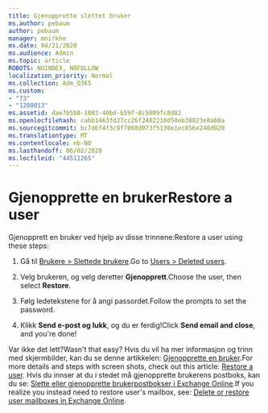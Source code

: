 ```yaml
---
title: Gjenopprette slettet bruker
ms.author: pebaum
author: pebaum
manager: mnirkhe
ms.date: 04/21/2020
ms.audience: Admin
ms.topic: article
ROBOTS: NOINDEX, NOFOLLOW
localization_priority: Normal
ms.collection: Adm_O365
ms.custom:
- "73"
- "1200013"
ms.assetid: dae7b5b0-1003-40bd-b59f-8c5009fc8d82
ms.openlocfilehash: cabb1463fd27cc26f2482210d50eb38823e8a60a
ms.sourcegitcommit: bc7d6f4f3c9f7060d073f5130e1ec856e248d020
ms.translationtype: MT
ms.contentlocale: nb-NO
ms.lasthandoff: 06/02/2020
ms.locfileid: "44511265"
---
```

# <a name="restore-a-user"></a><span data-ttu-id="e3416-102">Gjenopprette en bruker</span><span class="sxs-lookup"><span data-stu-id="e3416-102">Restore a user</span></span>

<span data-ttu-id="e3416-103">Gjenopprett en bruker ved hjelp av disse trinnene:</span><span class="sxs-lookup"><span data-stu-id="e3416-103">Restore a user using these steps:</span></span>
  
1. <span data-ttu-id="e3416-104">Gå til [Brukere \> Slettede brukere](https://admin.microsoft.com/adminportal/home#/deletedusers).</span><span class="sxs-lookup"><span data-stu-id="e3416-104">Go to [Users \> Deleted users](https://admin.microsoft.com/adminportal/home#/deletedusers).</span></span>

2. <span data-ttu-id="e3416-105">Velg brukeren, og velg deretter **Gjenopprett**.</span><span class="sxs-lookup"><span data-stu-id="e3416-105">Choose the user, then select **Restore**.</span></span>

3. <span data-ttu-id="e3416-106">Følg ledetekstene for å angi passordet.</span><span class="sxs-lookup"><span data-stu-id="e3416-106">Follow the prompts to set the password.</span></span>

4. <span data-ttu-id="e3416-107">Klikk **Send e-post og lukk**, og du er ferdig!</span><span class="sxs-lookup"><span data-stu-id="e3416-107">Click **Send email and close**, and you're done!</span></span>

<span data-ttu-id="e3416-108">Var ikke det lett?</span><span class="sxs-lookup"><span data-stu-id="e3416-108">Wasn't that easy?</span></span> <span data-ttu-id="e3416-109">Hvis du vil ha mer informasjon og trinn med skjermbilder, kan du se denne artikkelen: [Gjenopprette en bruker](https://docs.microsoft.com/microsoft-365/admin/add-users/restore-user).</span><span class="sxs-lookup"><span data-stu-id="e3416-109">For more details and steps with screen shots, check out this article: [Restore a user](https://docs.microsoft.com/microsoft-365/admin/add-users/restore-user).</span></span> <span data-ttu-id="e3416-110">Hvis du innser at du i stedet må gjenopprette brukerens postboks, kan du se: [Slette eller gjenopprette brukerpostbokser i Exchange Online](https://docs.microsoft.com/exchange/recipients-in-exchange-online/delete-or-restore-mailboxes).</span><span class="sxs-lookup"><span data-stu-id="e3416-110">If you realize you instead need to restore user's mailbox, see: [Delete or restore user mailboxes in Exchange Online](https://docs.microsoft.com/exchange/recipients-in-exchange-online/delete-or-restore-mailboxes).</span></span>